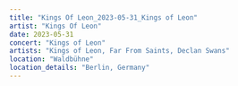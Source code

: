 ```yaml
---
title: "Kings Of Leon_2023-05-31_Kings of Leon"
artist: "Kings Of Leon"
date: 2023-05-31
concert: "Kings of Leon"
artists: "Kings of Leon, Far From Saints, Declan Swans"
location: "Waldbühne"
location_details: "Berlin, Germany"
---
```

